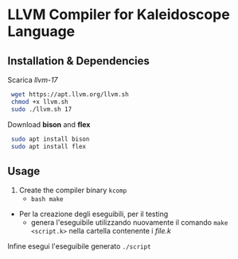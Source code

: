 # LLVM Compiler for Kaleidoscope Language

## Installation & Dependencies

Scarica *llvm-17*
```bash
 wget https://apt.llvm.org/llvm.sh
 chmod +x llvm.sh
 sudo ./llvm.sh 17
```
Download **bison** and **flex**
```bash
 sudo apt install bison
 sudo apt install flex
```

## Usage

1. Create the compiler binary ```kcomp```
	+ ```bash make``` 
* Per la creazione degli eseguibili, per il testing
    + genera l'eseguibile utilizzando nuovamente il comando `make <script.k>` nella cartella contenente i *file.k*

Infine esegui l'eseguibile generato `./script`

